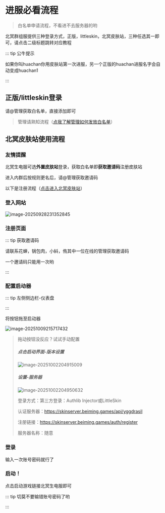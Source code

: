 # 进服必看流程

>白名单申请流程，不看进不去服务器的哟

北冥群组服提供三种登录方式，正版，littleskin，北冥皮肤站，三种任选其一即可，请点击二级标题跳转对应教程

::: tip 公牛提示

如果你叫huachan你用皮肤站第一次进服，另一个正版的huachan进服名字会自动变成huachan1

:::

## 正版/littleskin登录

请@管理获取白名单，直接添加即可

> 管理请熟知流程（[点我了解管理如何发放白名单](/2-生电群组服/2.4-玩家文档/2.432-白名单详解)）

## 北冥皮肤站使用流程

### 友情提醒

北冥生电服可选**外置皮肤站**登录，获取白名单即**获取邀请码**注册皮肤站

进入内群后按规则更名后，请@管理获取邀请码

以下是注册流程（[点击进入北冥皮肤站](https://skinserver.beiming.games/)）

### 登入网站

![image-20250928231352845](https://bu.dusays.com/2025/09/28/68d950b8bf9fa.webp)

### 注册页面

::: tip 获取邀请码

请联系花蝉，锅包肉，小紏，侑其中一位在线的管理获取邀请码

一个邀请码只能用一次哟

:::

### 配置启动器

::: tip 左侧侧边栏-仪表盘

:::

将按钮拖至启动器

![image-20251009215717432](C:\Users\15780\AppData\Roaming\Typora\typora-user-images\image-20251009215717432.png)

> 拖动按钮没反应？试试手动配置
>
> ##### 点击启动界面-版本设置
>
> ![image-20251002204915009](https://bu.dusays.com/2025/10/02/68de74cadd519.webp)
>
> ##### 设置-服务器
>
> ![image-20251002204950632](https://bu.dusays.com/2025/10/02/68de74ee80350.webp)
>
> 登录方式：第三方登录：Authlib Injector或LittleSkin
>
> 认证服务器：https://skinserver.beiming.games/api/yggdrasil
>
> 注册链接：https://skinserver.beiming.games/auth/register
>
> 服务器名称：随意

### 登录

输入一次账号密码就行了

### 启动！

点击启动游戏链接北冥生电服即可

::: tip 切莫不要输错账号密码了哟

:::
